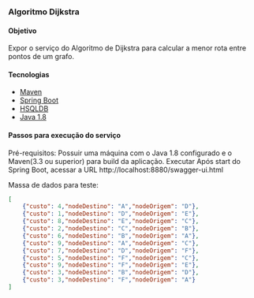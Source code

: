 ### Algoritmo Dijkstra 

#### Objetivo
Expor o serviço do Algoritmo de Dijkstra para calcular a menor rota entre pontos de um grafo.

#### Tecnologias

* [Maven](https://maven.apache.org/)
* [Spring Boot](https://projects.spring.io/spring-boot/)
* [HSQLDB](http://hsqldb.org/)
* [Java 1.8](http://www.oracle.com/technetwork/pt/java/javase/downloads/jdk8-downloads-2133151.html)

#### Passos para execução do serviço
Pré-requisitos: Possuir uma máquina com o Java 1.8 configurado e o Maven(3.3 ou superior) para build da aplicação.
Executar 
Após start do Spring Boot, acessar a URL http://localhost:8880/swagger-ui.html

Massa de dados para teste:

```json
[
	{"custo": 4,"nodeDestino": "A","nodeOrigem": "D"},
	{"custo": 1,"nodeDestino": "D","nodeOrigem": "E"},
	{"custo": 8,"nodeDestino": "E","nodeOrigem": "C"},
	{"custo": 2,"nodeDestino": "C","nodeOrigem": "B"},
	{"custo": 6,"nodeDestino": "B","nodeOrigem": "A"},
	{"custo": 9,"nodeDestino": "A","nodeOrigem": "C"},
	{"custo": 7,"nodeDestino": "D","nodeOrigem": "F"},
	{"custo": 5,"nodeDestino": "F","nodeOrigem": "C"},
	{"custo": 9,"nodeDestino": "F","nodeOrigem": "E"},
	{"custo": 3,"nodeDestino": "B","nodeOrigem": "D"},
	{"custo": 3,"nodeDestino": "F","nodeOrigem": "A"}
]
```
